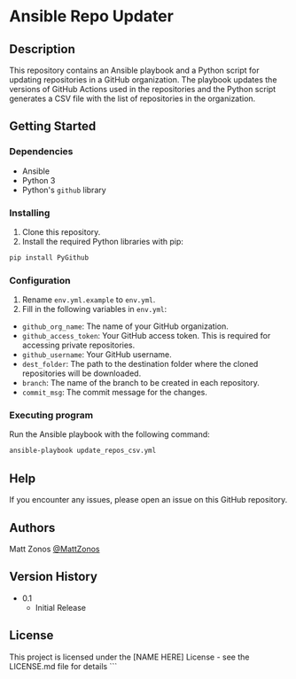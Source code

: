 # Ansible Repo Updater

## Description

This repository contains an Ansible playbook and a Python script for updating repositories in a GitHub organization. The playbook updates the versions of GitHub Actions used in the repositories and the Python script generates a CSV file with the list of repositories in the organization.

## Getting Started

### Dependencies

- Ansible
- Python 3
- Python's `github` library

### Installing

1. Clone this repository.
2. Install the required Python libraries with pip:

```bash
pip install PyGithub
```

### Configuration

1. Rename `env.yml.example` to `env.yml`.
2. Fill in the following variables in `env.yml`:

- `github_org_name`: The name of your GitHub organization.
- `github_access_token`: Your GitHub access token. This is required for accessing private repositories.
- `github_username`: Your GitHub username.
- `dest_folder`: The path to the destination folder where the cloned repositories will be downloaded.
- `branch`: The name of the branch to be created in each repository.
- `commit_msg`: The commit message for the changes.

### Executing program

Run the Ansible playbook with the following command:

```bash
ansible-playbook update_repos_csv.yml
```

## Help

If you encounter any issues, please open an issue on this GitHub repository.

## Authors

Matt Zonos
[@MattZonos](https://github.com/matt-zonos)

## Version History

- 0.1
  - Initial Release

## License

This project is licensed under the [NAME HERE] License - see the LICENSE.md file for details
\`\`\`
